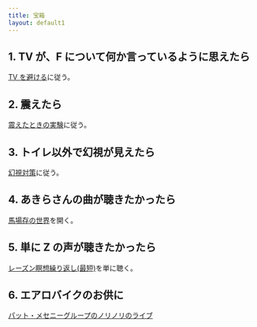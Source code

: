 ```yaml
---
title: 宝箱
layout: default1
---
```

## 1. TV が、F について何か言っているように思えたら

[TV を避ける](../tv-avoidance/)に従う。

## 2. 震えたら

[震えたときの実験](../sweets-printable/)に従う。

## 3. トイレ以外で幻視が見えたら

[幻視対策](../visual-hallucination/)に従う。

## 4. あきらさんの曲が聴きたかったら

[馬場存の世界](../babazone/)を開く。

## 5. 単に Z の声が聴きたかったら

[レーズン瞑想繰り返し(最短)](https://drive.google.com/file/d/1bKPh7qnYiiv241_UV17IZstEulzaqyhE/view?usp=sharing)を単に聴く。

## 6. エアロバイクのお供に

[パット・メセニーグループのノリノリのライブ](https://drive.google.com/file/d/14ut0I4SEeLuIU5D-0zGwXUjMFWAZ867s/view?usp=drive_link)
